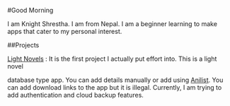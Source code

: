 

#Good Morning

I am Knight Shrestha. I am from Nepal. I am a beginner learning to make apps that cater to my personal interest. 

##Projects

[Light Novels](https://github.com/Death-Knight-552/123_baka.git) : It is the first project I actually put effort into. This is a light novel

database type app. You can add details manually or add using [Anilist](https://anilist.co/). You can add download links to the app but it is illegal. Currently, I am trying to add authentication and cloud backup features. 
